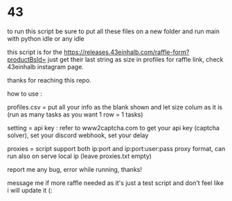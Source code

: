 # 43
to run this script be sure to put all these files on a new folder and run main with python idle or any idle

this script is for the https://releases.43einhalb.com/raffle-form?productBsId= just get their last string as size in profiles for raffle link, check 43einhalb instagram page.

thanks for reaching this repo.

how to use : 

profiles.csv = put all your info as the blank shown and let size colum as it is (run as many tasks as you want 1 row = 1 tasks)

setting = api key : refer to www2captcha.com to get your api key (captcha solver), set your discord webhook, set your delay

proxies = script support both ip:port and ip:port:user:pass proxy format, can run also on serve local ip (leave proxies.txt empty)

report me any bug, error while running, thanks!

message me if more raffle needed as it's just a test script and don't feel like i will update it (:
